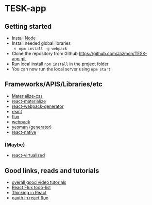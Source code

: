 # TESK-app

## Getting started
* Install [Node](https://nodejs.org/en/)
* Install needed global libraries
  * `npm install -g webpack`
* Clone the repository from Github https://github.com/Jazmon/TESK-app.git
* Run local install `npm install` in the project folder
* You can now run the local server using `npm start`

## Frameworks/APIS/Libraries/etc
* [Materialize-css](http://materializecss.com/getting-started.html)
* [react-materialize](https://github.com/react-materialize/react-materialize)
* [react-webpack-generator](https://github.com/newtriks/generator-react-webpack)
* [react](https://facebook.github.io/react/index.html)
* [flux](https://facebook.github.io/flux/)
* [webpack](https://webpack.github.io/)
* [yeoman (generator)](http://yeoman.io/)
* [react-native](https://facebook.github.io/react-native/)
### (Maybe)
* [react-virtualized](https://github.com/bvaughn/react-virtualized "react-virtualized")

## Good links, reads and tutorials
* [overall good video tutorials](https://www.youtube.com/user/learncodeacademy/videos)
* [React Flux todo-list](https://facebook.github.io/flux/docs/todo-list.html#content)
* [Thinking in React](https://facebook.github.io/react/docs/thinking-in-react.html)
* [oauth in react flux](https://auth0.com/blog/2015/04/09/adding-authentication-to-your-react-flux-app/)
